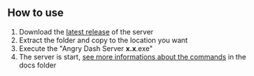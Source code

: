 ## How to use
1. Download the [latest release](https://06games.ddns.net/Projects/Games/Angry%20Dash/server.php) of the server
2. Extract the folder and copy to the location you want
3. Execute the "Angry Dash Server **x.x**.exe"
4. The server is start, [see more informations about the commands](https://06games.ddns.net:8887/en/angry-dash/server/commands) in the docs folder